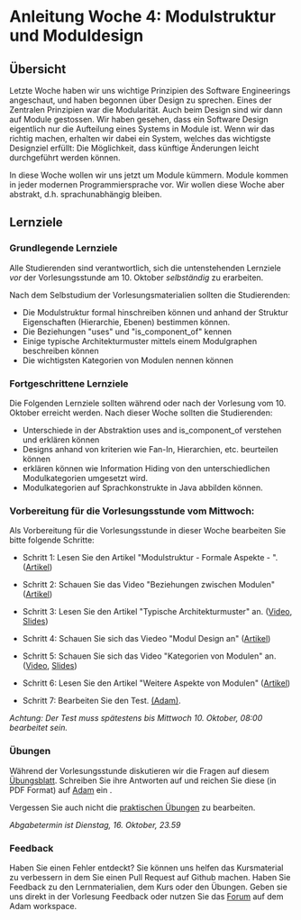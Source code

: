# Anleitung Woche 4: Modulstruktur und Moduldesign

## Übersicht

Letzte Woche haben wir uns wichtige Prinzipien des Software Engineerings angeschaut, und haben begonnen über Design zu sprechen. 
Eines der Zentralen Prinzipien war die Modularität. Auch beim Design sind wir dann auf Module gestossen. 
Wir haben gesehen, dass ein Software Design eigentlich nur die Aufteilung eines Systems in Module ist. Wenn wir das richtig machen, 
erhalten wir dabei ein System, welches das wichtigste Designziel erfüllt: Die Möglichkeit, dass künftige Änderungen leicht durchgeführt werden können. 

In diese Woche wollen wir uns jetzt um Module kümmern. Module kommen in jeder modernen Programmiersprache vor. Wir wollen diese Woche
aber abstrakt, d.h. sprachunabhängig bleiben.



## Lernziele

### Grundlegende Lernziele

Alle Studierenden sind verantwortlich, sich die untenstehenden Lernziele *vor* der Vorlesungsstunde am 10. Oktober *selbständig* zu erarbeiten.

 Nach dem Selbstudium der Vorlesungsmaterialien sollten die Studierenden:
 - Die Modulstruktur formal hinschreiben können und anhand der Struktur Eigenschaften (Hierarchie, Ebenen) bestimmen können.
 - Die Beziehungen "uses" und "is_component_of" kennen 
 - Einige typische Architekturmuster mittels einem Modulgraphen beschreiben können
 - Die wichtigsten Kategorien von Modulen nennen können
 

 
 
### Fortgeschrittene Lernziele

Die Folgenden Lernziele sollten während oder nach der Vorlesung vom 10. Oktober erreicht werden. Nach dieser Woche sollten die Studierenden:

- Unterschiede in der Abstraktion uses and is_component_of verstehen und erklären können
- Designs anhand von kriterien wie Fan-In, Hierarchien, etc. beurteilen können
- erklären können wie Information Hiding von den unterschiedlichen Modulkategorien umgesetzt wird. 
- Modulkategorien auf Sprachkonstrukte in Java abbilden können.




### Vorbereitung für die Vorlesungsstunde vom Mittwoch:

Als Vorbereitung für die Vorlesungsstunde in dieser Woche bearbeiten Sie bitte folgende Schritte:

* Schritt 1: Lesen Sie den Artikel  "Modulstruktur - Formale Aspekte - ".  ([Artikel]())
* Schritt 2: Schauen Sie das Video "Beziehungen zwischen Modulen" ([Artikel](./articles/module-relationships.html))
* Schritt 3: Lesen Sie den Artikel "Typische Architekturmuster" an. ([Video](../slides/images/construction.jpg), [Slides](./slides/module-architectural-patterns.html))
* Schritt 4: Schauen Sie sich das Viedeo "Modul Design an" ([Artikel](./articles/module-relationships.html))
* Schritt 5: Schauen Sie sich das Video "Kategorien von Modulen" an. ([Video](../slides/images/construction.jpg), [Slides](./slides/module-categories.html))
* Schritt 6: Lesen Sie den Artikel "Weitere Aspekte von Modulen" ([Artikel](./articles/module-various-aspects.html))

* Schritt 7: Bearbeiten Sie den Test. [(Adam)](https://adam.unibas.ch/goto_adam_tst_721091.html). 

*Achtung: Der Test muss spätestens bis Mittwoch 10. Oktober, 08:00 bearbeitet sein.*
  

### Übungen
Während der Vorlesungsstunde diskutieren wir die Fragen auf diesem [Übungsblatt](./exercises/theory-exercises.html). 
Schreiben Sie ihre Antworten auf und reichen Sie diese (in PDF Format) auf [Adam]((https://adam.unibas.ch/goto_adam_exc_706020.html)) ein .

Vergessen Sie auch nicht die [praktischen Übungen](./exercises/practical-exercises.html) zu bearbeiten.

*Abgabetermin ist Dienstag, 16. Oktober, 23.59*

### Feedback

Haben Sie einen Fehler entdeckt? Sie können uns helfen das Kursmaterial zu verbessern in dem Sie einen Pull Request auf Github machen. 
Haben Sie Feedback zu den Lernmaterialien, dem Kurs oder den Übungen. Geben sie uns direkt in der Vorlesung Feedback oder nutzen Sie das [Forum](https://adam.unibas.ch/goto_adam_frm_700919.html) auf dem Adam workspace.
